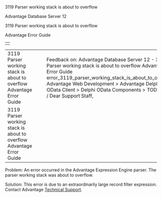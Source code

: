 3119 Parser working stack is about to overflow




Advantage Database Server 12  

3119 Parser working stack is about to overflow

Advantage Error Guide

|  |
| --- |
|  |

|  |  |  |  |  |
| --- | --- | --- | --- | --- |
| 3119 Parser working stack is about to overflow  Advantage Error Guide |  |  | Feedback on: Advantage Database Server 12 - 3119 Parser working stack is about to overflow Advantage Error Guide error\_3119\_parser\_working\_stack\_is\_about\_to\_overflow Advantage Web Development > Advantage Delphi OData Client > Delphi OData Components > TODataSet / Dear Support Staff, |  |
| 3119 Parser working stack is about to overflow  Advantage Error Guide |  |  |  |  |

Problem: An error occurred in the Advantage Expression Engine parser. The parser working stack was about to overflow.

Solution: This error is due to an extraordinarily large record filter expression. Contact Advantage [Technical Support](master_technical_support_u_s__and_canada.htm).
